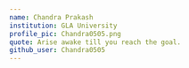 ```yaml
---
name: Chandra Prakash
institution: GLA University
profile_pic: Chandra0505.png
quote: Arise awake till you reach the goal.
github_user: Chandra0505
---
```

